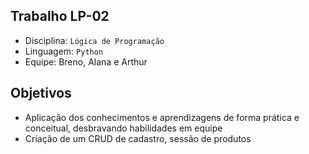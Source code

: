 ## Trabalho LP-02
- Disciplina: `Lógica de Programação`
- Linguagem: `Python`
- Equipe: Breno, Alana e Arthur

## Objetivos
- Aplicação dos conhecimentos e aprendizagens de forma prática e conceitual, desbravando habilidades em equipe
- Criação de um CRUD de cadastro, sessão de produtos
